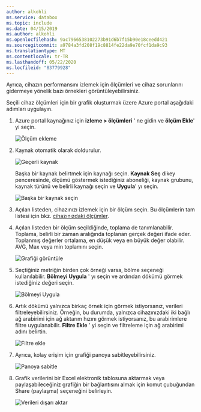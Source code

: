 ```yaml
---
author: alkohli
ms.service: databox
ms.topic: include
ms.date: 04/15/2019
ms.author: alkohli
ms.openlocfilehash: 9ac7966538102273b91d6b7f15b90e18ceedd421
ms.sourcegitcommit: a9784a3fd208f19c8814fe22da9e70fcf1da9c93
ms.translationtype: MT
ms.contentlocale: tr-TR
ms.lasthandoff: 05/22/2020
ms.locfileid: "83779928"
---
```

Ayrıca, cihazın performansını izlemek için ölçümleri ve cihaz sorunlarını gidermeye yönelik bazı örnekleri görüntüleyebilirsiniz.

Seçili cihaz ölçümleri için bir grafik oluşturmak üzere Azure portal aşağıdaki adımları uygulayın.

1. Azure portal kaynağınız için **izleme > ölçümleri** ' ne gidin ve **ölçüm Ekle**' yi seçin.

    ![Ölçüm ekleme](media/data-box-edge-gateway-view-metrics/view-metrics-1.png)

2. Kaynak otomatik olarak doldurulur.  

    ![Geçerli kaynak](media/data-box-edge-gateway-view-metrics/view-metrics-2.png)

    Başka bir kaynak belirtmek için kaynağı seçin. **Kaynak Seç** dikey penceresinde, ölçümü göstermek istediğiniz aboneliği, kaynak grubunu, kaynak türünü ve belirli kaynağı seçin ve **Uygula**' yı seçin.

    ![Başka bir kaynak seçin](media/data-box-edge-gateway-view-metrics/view-metrics-3.png)

3. Açılan listeden, cihazınızı izlemek için bir ölçüm seçin. Bu ölçümlerin tam listesi için bkz. [cihazınızdaki ölçümler](#metrics-on-your-device).

4. Açılan listeden bir ölçüm seçildiğinde, toplama de tanımlanabilir. Toplama, belirli bir zaman aralığında toplanan gerçek değeri ifade eder. Toplanmış değerler ortalama, en düşük veya en büyük değer olabilir. AVG, Max veya min toplamını seçin.

    ![Grafiği görüntüle](media/data-box-edge-gateway-view-metrics/view-metrics-4.png)

5. Seçtiğiniz metriğin birden çok örneği varsa, bölme seçeneği kullanılabilir. **Bölmeyi Uygula** ' yı seçin ve ardından dökümü görmek istediğiniz değeri seçin.

    ![Bölmeyi Uygula](media/data-box-edge-gateway-view-metrics/view-metrics-5.png)

6. Artık dökümü yalnızca birkaç örnek için görmek istiyorsanız, verileri filtreleyebilirsiniz. Örneğin, bu durumda, yalnızca cihazınızdaki iki bağlı ağ arabirimi için ağ aktarım hızını görmek istiyorsanız, bu arabirimlere filtre uygulanabilir. **Filtre Ekle** ' yi seçin ve filtreleme için ağ arabirimi adını belirtin.

    ![Filtre ekle](media/data-box-edge-gateway-view-metrics/view-metrics-6.png)

7. Ayrıca, kolay erişim için grafiği panoya sabitleyebilirsiniz.

    ![Panoya sabitle](media/data-box-edge-gateway-view-metrics/view-metrics-7.png)

8. Grafik verilerini bir Excel elektronik tablosuna aktarmak veya paylaşabileceğiniz grafiğin bir bağlantısını almak için komut çubuğundan Share (paylaşma) seçeneğini belirleyin.

    ![Verileri dışarı aktar](media/data-box-edge-gateway-view-metrics/view-metrics-8.png)
